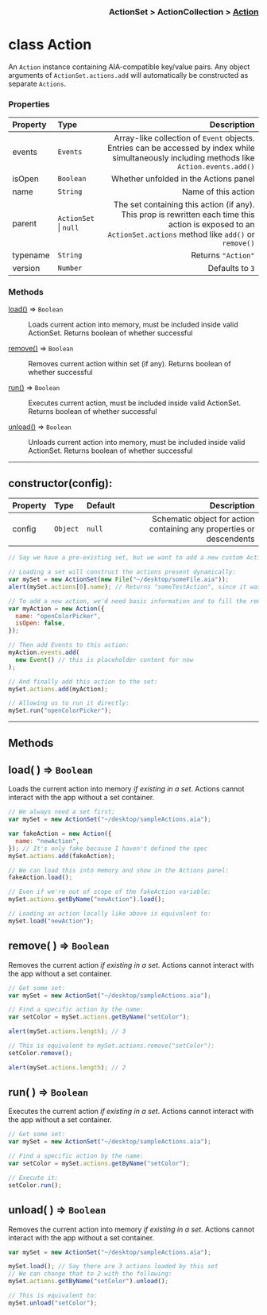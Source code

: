 ### <p align="right">ActionSet > ActionCollection > <u>Action</u></p>

# **class** Action

An `Action` instance containing AIA-compatible key/value pairs. Any object arguments of `ActionSet.actions.add` will automatically be constructed as separate `Actions`.

### **Properties**

| Property | Type                  |                                                                                                                                                  Description |
| :------- | :-------------------- | -----------------------------------------------------------------------------------------------------------------------------------------------------------: |
| events   | `Events`              |                 Array-like collection of `Event` objects. Entries can be accessed by index while simultaneously including methods like `Action.events.add()` |
| isOpen   | `Boolean`             |                                                                                                                        Whether unfolded in the Actions panel |
| name     | `String`              |                                                                                                                                          Name of this action |
| parent   | `ActionSet` \| `null` | The set containing this action (if any). This prop is rewritten each time this action is exposed to an `ActionSet.actions` method like `add()` or `remove()` |
| typename | `String`              |                                                                                                                                           Returns `"Action"` |
| version  | `Number`              |                                                                                                                                              Defaults to `3` |

### **Methods**

<dl>
<dt><a href="#a">load()</a> ⇒ <code>Boolean</code></dt>
<dd><p>Loads current action into memory, must be included inside valid ActionSet. Returns boolean of whether successful</p>
</dd>
<dt><a href="#a">remove()</a> ⇒ <code>Boolean</code></dt>
<dd><p>Removes current action within set (if any). Returns boolean of whether successful</p>
</dd>
<dt><a href="#a">run()</a> ⇒ <code>Boolean</code></dt>
<dd><p>Executes current action, must be included inside valid ActionSet. Returns boolean of whether successful</p>
</dd>
<dt><a href="#a">unload()</a> ⇒ <code>Boolean</code></dt>
<dd><p>Unloads current action into memory, must be included inside valid ActionSet. Returns boolean of whether successful</p>
</dd>
</dl>

---

## constructor(config):

| Property | Type     | Default |                                                          Description |
| :------- | :------- | :------ | -------------------------------------------------------------------: |
| config   | `Object` | `null`  | Schematic object for action containing any properties or descendents |

```js
// Say we have a pre-existing set, but we want to add a new custom Action to it.

// Loading a set will construct the actions present dynamically:
var mySet = new ActionSet(new File("~/desktop/someFile.aia"));
alert(mySet.actions[0].name); // Returns "someTestAction", since it was constructed by the set

// To add a new action, we'd need basic information and to fill the remainder with defaults:
var myAction = new Action({
  name: "openColorPicker",
  isOpen: false,
});

// Then add Events to this action:
myAction.events.add(
  new Event() // this is placeholder content for now
);

// And finally add this action to the set:
mySet.actions.add(myAction);

// Allowing us to run it directly:
mySet.run("openColorPicker");
```

---

## **Methods**

## **load**( ) => `Boolean`

Loads the current action into memory _if existing in a set_. Actions cannot interact with the app without a set container.

```js
// We always need a set first:
var mySet = new ActionSet("~/desktop/sampleActions.aia");

var fakeAction = new Action({
  name: "newAction",
}); // It's only fake because I haven't defined the spec
mySet.actions.add(fakeAction);

// We can load this into memory and show in the Actions panel:
fakeAction.load();

// Even if we're out of scope of the fakeAction variable:
mySet.actions.getByName("newAction").load();

// Loading an action locally like above is equivalent to:
mySet.load("newAction");
```

## **remove**( ) => `Boolean`

Removes the current action _if existing in a set_. Actions cannot interact with the app without a set container.

```js
// Get some set:
var mySet = new ActionSet("~/desktop/sampleActions.aia");

// Find a specific action by the name:
var setColor = mySet.actions.getByName("setColor");

alert(mySet.actions.length); // 3

// This is equivalent to mySet.actions.remove("setColor"):
setColor.remove();

alert(mySet.actions.length); // 2
```

## **run**( ) => `Boolean`

Executes the current action _if existing in a set_. Actions cannot interact with the app without a set container.

```js
// Get some set:
var mySet = new ActionSet("~/desktop/sampleActions.aia");

// Find a specific action by the name:
var setColor = mySet.actions.getByName("setColor");

// Execute it:
setColor.run();
```

## **unload**( ) => `Boolean`

Removes the current action into memory _if existing in a set_. Actions cannot interact with the app without a set container.

```js
var mySet = new ActionSet("~/desktop/sampleActions.aia");

mySet.load(); // Say there are 3 actions loaded by this set
// We can change that to 2 with the following:
mySet.actions.getByName("setColor").unload();

// This is equivalent to:
mySet.unload("setColor");
```
